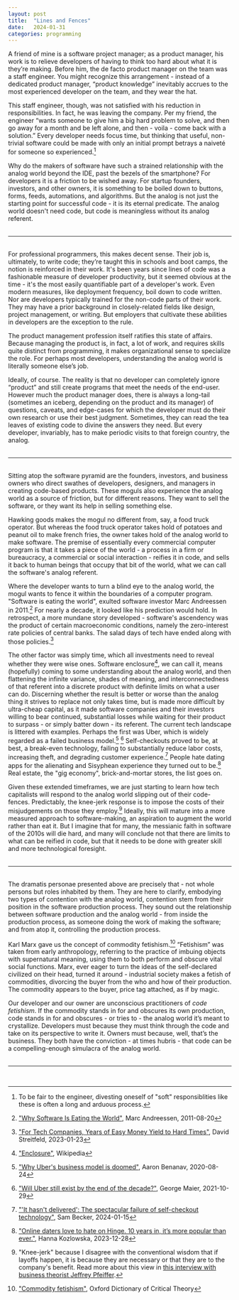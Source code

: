 ```yaml
---
layout: post
title:  "Lines and Fences"
date:   2024-01-31
categories: programming 
---
```


A friend of mine is a software project manager; as a product manager, his work is to relieve developers of having to think too hard about what it is they’re making. Before him, the de facto product manager on the team was a staff engineer. You might recognize this arrangement - instead of a dedicated product manager, “product knowledge” inevitably accrues to the most experienced developer on the team, and they wear the hat.

This staff engineer, though, was not satisfied with his reduction in responsibilities. In fact, he was leaving the company. Per my friend, the engineer “wants someone to give him a big hard problem to solve, and then go away for a month and be left alone, and then - voila - come back with a solution.” Every developer needs focus time, but thinking that useful, non-trivial software could be made with only an initial prompt betrays a naiveté for someone so experienced.[^1]

Why do the makers of software have such a strained relationship with the analog world beyond the IDE, past the bezels of the smartphone? For developers it is a friction to be wished away. For startup founders, investors, and other owners, it is something to be boiled down to buttons, forms, feeds, automations, and algorithms. But the analog is not just the starting point for successful code - it is its eternal predicate. The analog world doesn't need code, but code is meaningless without its analog referent.
<br><br>

---

<br>
For professional programmers, this makes decent sense. Their job is, ultimately, to write code; they’re taught this in schools and boot camps, the notion is reinforced in their work. It's been years since lines of code was a fashionable measure of developer productivity, but it seemed obvious at the time - it's the most easily quantifiable part of a developer's work. Even modern measures, like deployment frequency, boil down to code written. Nor are developers typically trained for the non-code parts of their work. They may have a prior background in closely-related fields like design, project management, or writing. But employers that cultivate these abilities in developers are the exception to the rule.

The product management profession itself ratifies this state of affairs. Because managing the product is, in fact, a lot of work, and requires skills quite distinct from programming, it makes organizational sense to specialize the role. For perhaps most developers, understanding the analog world is literally someone else’s job.

Ideally, of course. The reality is that no developer can completely ignore “product” and still create programs that meet the needs of the end-user. However much the product manager does, there is always a long-tail (sometimes an iceberg, depending on the product and its manager) of questions, caveats, and edge-cases for which the developer must do their own research or use their best judgment. Sometimes, they can read the tea leaves of existing code to divine the answers they need. But every developer, invariably, has to make periodic visits to that foreign country, the analog.
<br><br>

---

<br>
Sitting atop the software pyramid are the founders, investors, and business owners who direct swathes of developers, designers, and managers in creating code-based products. These moguls also experience the analog world as a source of friction, but for different reasons. They want to sell the software, or they want its help in selling something else.

Hawking goods makes the mogul no different from, say, a food truck operator. But whereas the food truck operator takes hold of potatoes and peanut oil to make french fries, the owner takes hold of the analog world to make software. The premise of essentially every commercial computer program is that it takes a piece of the world - a process in a firm or bureaucracy, a commercial or social interaction - reifies it in code, and sells it back to human beings that occupy that bit of the world, what we can call the software's analog referent.

Where the developer wants to turn a blind eye to the analog world, the mogul wants to fence it within the boundaries of a computer program. "Software is eating the world", exulted software investor Marc Andreessen in 2011.[^2] For nearly a decade, it looked like his prediction would hold. In retrospect, a more mundane story developed - software's ascendency was the product of certain macroeconomic conditions, namely the zero-interest rate policies of central banks. The salad days of tech have ended along with those policies.[^3]

The other factor was simply time, which all investments need to reveal whether they were wise ones. Software enclosure[^4], we can call it, means (hopefully) coming to some understanding about the analog world, and then flattening the infinite variance, shades of meaning, and interconnectedness of that referent into a discrete product with definite limits on what a user can do. Discerning whether the result is better or worse than the analog thing it strives to replace not only takes time, but is made more difficult by ultra-cheap capital, as it made software companies and their investors willing to bear continued, substantial losses while waiting for their product to surpass - or simply batter down - its referent. The current tech landscape is littered with examples. Perhaps the first was Uber, which is widely regarded as a failed business model.[^5] [^6] Self-checkouts proved to be, at best, a break-even technology, failing to substantially reduce labor costs, increasing theft, and degrading customer experience.[^7] People hate dating apps for the alienating and Sisyphean experience they turned out to be.[^8] Real estate, the "gig economy", brick-and-mortar stores, the list goes on.

Given these extended timeframes, we are just starting to learn how tech capitalists will respond to the analog world slipping out of their code-fences. Predictably, the knee-jerk response is to impose the costs of their misjudgements on those they employ.[^9] Ideally, this will mature into a more measured approach to software-making, an aspiration to augment the world rather than eat it. But I imagine that for many, the messianic faith in software of the 2010s will die hard, and many will conclude not that there are limits to what can be reified in code, but that it needs to be done with greater skill and more technological foresight.
<br><br>

---

<br>
The dramatis personae presented above are precisely that - not whole persons but roles inhabited by them. They are here to clarify, embodying two types of contention with the analog world, contention stem from their position in the software production process. They sound out the relationship between software production and the analog world - from inside the production process, as someone doing the work of making the software; and from atop it, controlling the production process.

Karl Marx gave us the concept of commodity fetishism.[^10] “Fetishism” was taken from early anthropology, referring to the practice of imbuing objects with supernatural meaning, using them to both perform and obscure vital social functions. Marx, ever eager to turn the ideas of the self-declared civilized on their head, turned it around - industrial society makes a fetish of commodities, divorcing the buyer from the who and how of their production. The commodity appears to the buyer, price tag attached, as if by magic.

Our developer and our owner are unconscious practitioners of _code fetishism_. If the commodity stands in for and obscures its own production, code stands in for and obscures - or tries to - the analog world it’s meant to crystallize. Developers must because they must think through the code and take on its perspective to write it. Owners must because, well, that’s the business. They both have the conviction - at times hubris - that code can be a compelling-enough simulacra of the analog world.
<br><br>

---

<br>

[^1]: To be fair to the engineer, divesting oneself of "soft" responsiblities like these is often a long and arduous process.
[^2]: ["Why Software Is Eating the World"](https://a16z.com/why-software-is-eating-the-world/), Marc Andreessen, 2011-08-20
[^3]: ["For Tech Companies, Years of Easy Money Yield to Hard Times"](https://www.nytimes.com/2023/01/23/technology/tech-interest-rates-layoffs.html), David Streitfeld, 2023-01-23
[^4]: ["Enclosure"](https://en.wikipedia.org/wiki/Enclosure), Wikipedia

[^5]: ["Why Uber's business model is doomed"](https://www.theguardian.com/commentisfree/2020/aug/24/gig-economy-uber-lyft-insecurity-crisis), Aaron Benanav, 2020-08-24
[^6]: ["Will Uber still exist by the end of the decade?"](https://blogs.lse.ac.uk/businessreview/2021/10/29/will-uber-still-exist-by-the-end-of-the-decade/), George Maier, 2021-10-29
[^7]: ["'It hasn't delivered': The spectacular failure of self-checkout technology"](https://www.bbc.com/worklife/article/20240111-it-hasnt-delivered-the-spectacular-failure-of-self-checkout-technology), Sam Becker, 2024-01-15
[^8]: ["Online daters love to hate on Hinge. 10 years in, it’s more popular than ever."](https://www.vox.com/culture/2023/12/28/24009327/hinge-online-dating-app-hate-prompt-money), Hanna Kozlowska, 2023-12-28
[^9]: "Knee-jerk" because I disagree with the conventional wisdom that if layoffs happen, it is because they are necessary or that they are to the company's benefit. Read more about this view in [this interview with business theorist Jeffrey Pfeiffer](https://news.stanford.edu/2022/12/05/explains-recent-tech-layoffs-worried/).
[^10]: ["Commodity fetishism"](https://www.oxfordreference.com/display/10.1093/oi/authority.20110810104638104), Oxford Dictionary of Critical Theory

